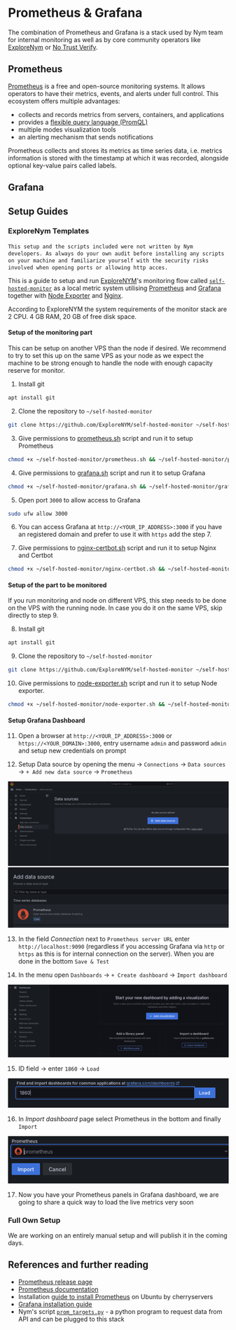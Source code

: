 # Prometheus & Grafana

The combination of Prometheus and Grafana is a stack used by Nym team for internal monitoring as well as by core community operators like [ExploreNym](https://github.com/ExploreNYM/vps-monitor) or [No Trust Verify](https://status.notrustverify.ch/d/CW3L7dVVk/nym-mixnet?orgId=1).

<!-- Write about adventages of this setup -->

## Prometheus

[Prometheus](https://prometheus.io) is a free and open-source monitoring systems. It allows operators to have their metrics, events, and alerts under full control. This ecosystem offers multiple advantages:

- collects and records metrics from servers, containers, and applications
- provides a [flexible query language (PromQL)](https://prometheus.io/docs/prometheus/latest/querying/basics/)
- multiple modes visualization tools
- an alerting mechanism that sends notifications

Prometheus collects and stores its metrics as time series data, i.e. metrics information is stored with the timestamp at which it was recorded, alongside optional key-value pairs called labels.

## Grafana

## Setup Guides

### ExploreNym Templates

```admonish warning
This setup and the scripts included were not written by Nym developers. As always do your own audit before installing any scripts on your machine and familiarize yourself with the security risks involved when opening ports or allowing http acces.
```

This is a guide to setup and run [ExploreNYM](https://explorenym.net/)'s monitoring flow called [`self-hosted-monitor`](https://github.com/ExploreNYM/self-hosted-monitor) as a local metric system utilising [Prometheus](https://github.com/ExploreNYM/self-hosted-monitor/blob/main/prometheus.sh) and [Grafana](https://github.com/ExploreNYM/self-hosted-monitor/blob/main/grafana.sh) together with [Node Exporter](https://github.com/ExploreNYM/self-hosted-monitor/blob/main/node-exporter.sh) and [Nginx](https://github.com/ExploreNYM/self-hosted-monitor/blob/main/nginx-certbot.sh).

According to ExploreNYM the system requirements of the monitor stack are 2 CPU. 4 GB RAM, 20 GB of free disk space.

#### Setup of the monitoring part

This can be setup on another VPS than the node if desired. We recommend to try to set this up on the same VPS as your node as we expect the machine to be strong enough to handle the node with enough capacity reserve for monitor.

1. Install git
```sh
apt install git
```

2. Clone the repository to `~/self-hosted-monitor`
```sh
git clone https://github.com/ExploreNYM/self-hosted-monitor ~/self-hosted-monitor
```

3. Give permissions to [prometheus.sh](https://github.com/ExploreNYM/self-hosted-monitor/blob/main/prometheus.sh) script and run it to setup Prometheus
```sh
chmod +x ~/self-hosted-monitor/prometheus.sh && ~/self-hosted-monitor/prometheus.sh
```

4.  Give permissions to [grafana.sh](https://github.com/ExploreNYM/self-hosted-monitor/blob/main/grafana.sh) script and run it to setup Grafana
```sh
chmod +x ~/self-hosted-monitor/grafana.sh && ~/self-hosted-monitor/grafana.sh
```

5. Open port `3000` to allow access to Grafana
```sh
sudo ufw allow 3000
```

6. You can access Grafana at `http://<YOUR_IP_ADDRESS>:3000` if you have an registered domain and prefer to use  it with `https` add the step 7.

7. Give permissions to [nginx-certbot.sh](https://github.com/ExploreNYM/self-hosted-monitor/blob/main/nginx-certbot.sh) script and run it to setup Nginx and Certbot
```sh
chmod +x ~/self-hosted-monitor/nginx-certbot.sh && ~/self-hosted-monitor/nginx-certbot.sh
```

#### Setup of the part to be monitored

If you run monitoring and node on different VPS, this step needs to be done on the VPS with the running node. In case you do it on the same VPS, skip directly to step 9.

8. Install git
```sh
apt install git
```

9. Clone the repository to `~/self-hosted-monitor`
```sh
git clone https://github.com/ExploreNYM/self-hosted-monitor ~/self-hosted-monitor
```
10. Give permissions to [node-exporter.sh]() script and run it to setup Node exporter.
```sh
chmod +x ~/self-hosted-monitor/node-exporter.sh && ~/self-hosted-monitor/node-exporter.sh
```

#### Setup Grafana Dashboard

11. Open a browser at `http://<YOUR_IP_ADDRESS>:3000` or `https://<YOUR_DOMAIN>:3000`, entry username `admin` and password `admin` and setup new credentials on prompt

12. Setup Data source by opening the menu -> `Connections` -> `Data sources` -> `+ Add new data source` -> `Prometheus`

![](../images/grafana/add-data-sources.png)
![](../images/grafana/add-data-source-prometheus.png)

13. In the field *Connection* next to `Prometheus server URL` enter `http://localhost:9090` (regardless if you accessing Grafana via `http` or `https` as this is for internal connection on the server). When you are done in the bottom `Save & Test`

14. In the menu open `Dashboards` -> `+ Create dashboard` -> `Import dashboard`

![](../images/grafana/import-dashboard.png)

15. ID field -> enter `1860` -> `Load`

![](../images/grafana/id-1860.png)

16. In *Import dashboard* page select Prometheus in the bottom and finally `Import`

![](../images/grafana/add-prometheus.png)

17. Now you have your Prometheus panels in Grafana dashboard, we are going to share a quick way to load the live metrics very soon

### Full Own Setup

We are working on an entirely manual setup and will publish it in the coming days.

<!--
TODO:
- change point 17 with a solution to load the metrics data to grafana/prometheus
- finalize the self setup bellow and uncomment

### Prometheus Setup (step-by-step)

This entire installation shall be done with `root` privileges. If you not `root`, start with `su` command before the following steps.

1. Get the latets system updates
```sh
apt update
```

2. Create a system user for Prometheus
```sh
groupadd --system prometheus
useradd -s /sbin/nologin --system -g prometheus prometheus
```

3. Create directories for Prometheus
```sh
mkdir /etc/prometheus
mkdir /var/lib/prometheus
```

4. Download and extract Prometheus
```sh
wget https://github.com/prometheus/prometheus/releases/download/v{{prometheus_latest_version}}/prometheus-{{prometheus_latest_version}}.linux-amd64.tar.gz
tar vxf prometheus-{{prometheus_latest_version}}.linux-amd64.tar.gz
```
In case of errors, check Prometheus [release page](https://github.com/prometheus/prometheus/releases/) and get the correct binary for your system.

5. Navigate to Prometheus directory and configure Prometheus
```sh
# change directory
cd prometheus-{{prometheus_latest_version}}.linux-amd64

# move the binary files
mv prometheus /usr/local/bin
mv promtool /usr/local/bin

# set owner
chown prometheus:prometheus /usr/local/bin/prometheus
chown prometheus:prometheus /usr/local/bin/promtool

# move the config files
mv consoles /etc/prometheus
mv console_libraries /etc/prometheus
mv prometheus.yml /etc/prometheus


# set owner
chown prometheus:prometheus /etc/prometheus
chown -R prometheus:prometheus /etc/prometheus/consoles
chown -R prometheus:prometheus /etc/prometheus/console_libraries
chown -R prometheus:prometheus /var/lib/prometheus
```

6. Open the main Prometheus config file `prometheus.yml`
```sh
nano /etc/prometheus/prometheus.yml
```

7. Paste the block below to your config `prometheus.yml`, change the line `credentials` and save it (`ctrl` + `x`)
    - `credentials` value can be found in your node `config.toml` config file under `[http]` header
```yaml
# my global config
global:
  scrape_interval: 15s # Set the scrape interval to every 15 seconds. Default is every 1 minute.
  evaluation_interval: 15s # Evaluate rules every 15 seconds. The default is every 1 minute.
  # scrape_timeout is set to the global default (10s).

# Alertmanager configuration
alerting:
  alertmanagers:
    - static_configs:
        - targets:
          # - alertmanager:9093

# Load rules once and periodically evaluate them according to the global 'evaluation_interval'.
rule_files:
  # - "first_rules.yml"
  # - "second_rules.yml"

# A scrape configuration containing exactly one endpoint to scrape:

scrape_configs:
  # The job name is added as a label `job=<job_name>` to any timeseries scraped from this config.
  - job_name: "prometheus"
    authorization:
      credentials: <METRICS_KEY_SET_ON_THE_NODE>

    static_configs:
      - targets: ["localhost:9090"]

    file_sd_configs:
    - files:
      - /tmp/prom_targets.json
```

8. Create Prometheus systemd service by saving the block below to as `/etc/systemd/system/prometheus.service`:

```sh
nano /etc/systemd/system/prometheus.service
```

```sh
[Unit]
Description=Prometheus
Wants=network-online.target
After=network-online.target

[Service]
User=prometheus
Group=prometheus
Type=simple
ExecStart=/usr/local/bin/prometheus \
    --config.file /etc/prometheus/prometheus.yml \
    --storage.tsdb.path /var/lib/prometheus/ \
    --web.console.templates=/etc/prometheus/consoles \
    --web.console.libraries=/etc/prometheus/console_libraries

[Install]
WantedBy=multi-user.target
```

9. Reload, enable, start and check Prometheus service
```sh
systemctl daemon-reload
systemctl enable prometheus
systemctl start prometheus
systemctl status prometheus

# to observe journal log, run
journalctl -f -u prometheus
```

10. Open port for Prometheus web interface
```sh
ufw allow 9090/tcp
```
11. Finally you can access Prometheus on `localhost:9090` or `<IP_ADDRESS>:9090`

Further reading on Prometheus functionalities:
- [Alerting overview](https://prometheus.io/docs/alerting/latest/overview/)
- [Exporters and Integration](https://prometheus.io/docs/instrumenting/exporters/)

-->
## References and further reading

* [Prometheus release page](https://prometheus.io/download/)
* [Prometheus documentation](https://prometheus.io/docs/introduction/overview/)
* Installation [guide to install Prometheus](https://www.cherryservers.com/blog/install-prometheus-ubuntu) on Ubuntu by cherryservers
* [Grafana installation guide](https://grafana.com/docs/grafana/latest/setup-grafana/installation/debian/)
* Nym's script [`prom_targets.py`](https://github.com/nymtech/nym/blob/promethus-is-our-friend/scripts/prom_targets.py) - a python program to request data from API and can be plugged to this stack
